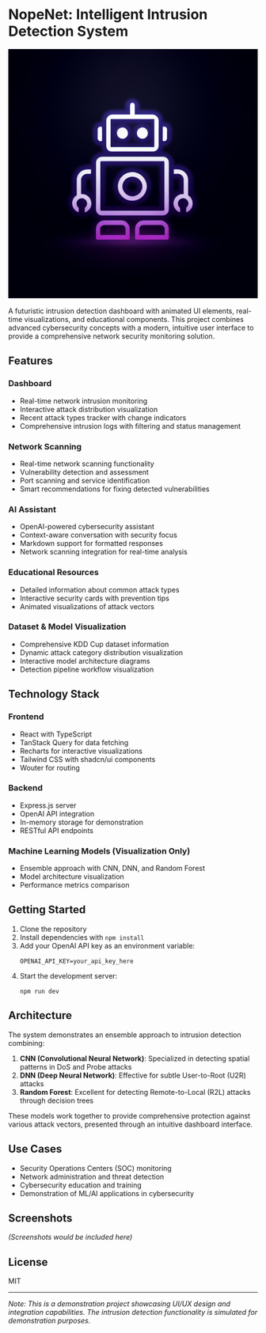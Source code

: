 # NopeNet: Intelligent Intrusion Detection System

![NopeNet](generated-icon.png)

A futuristic intrusion detection dashboard with animated UI elements, real-time visualizations, and educational components. This project combines advanced cybersecurity concepts with a modern, intuitive user interface to provide a comprehensive network security monitoring solution.

## Features

### Dashboard
- Real-time network intrusion monitoring
- Interactive attack distribution visualization
- Recent attack types tracker with change indicators
- Comprehensive intrusion logs with filtering and status management

### Network Scanning
- Real-time network scanning functionality
- Vulnerability detection and assessment
- Port scanning and service identification
- Smart recommendations for fixing detected vulnerabilities

### AI Assistant
- OpenAI-powered cybersecurity assistant
- Context-aware conversation with security focus
- Markdown support for formatted responses
- Network scanning integration for real-time analysis

### Educational Resources
- Detailed information about common attack types
- Interactive security cards with prevention tips
- Animated visualizations of attack vectors

### Dataset & Model Visualization
- Comprehensive KDD Cup dataset information
- Dynamic attack category distribution visualization
- Interactive model architecture diagrams
- Detection pipeline workflow visualization

## Technology Stack

### Frontend
- React with TypeScript
- TanStack Query for data fetching
- Recharts for interactive visualizations
- Tailwind CSS with shadcn/ui components
- Wouter for routing

### Backend
- Express.js server
- OpenAI API integration
- In-memory storage for demonstration
- RESTful API endpoints

### Machine Learning Models (Visualization Only)
- Ensemble approach with CNN, DNN, and Random Forest
- Model architecture visualization
- Performance metrics comparison

## Getting Started

1. Clone the repository
2. Install dependencies with `npm install`
3. Add your OpenAI API key as an environment variable:
   ```
   OPENAI_API_KEY=your_api_key_here
   ```
4. Start the development server:
   ```
   npm run dev
   ```

## Architecture

The system demonstrates an ensemble approach to intrusion detection combining:

1. **CNN (Convolutional Neural Network)**: Specialized in detecting spatial patterns in DoS and Probe attacks
2. **DNN (Deep Neural Network)**: Effective for subtle User-to-Root (U2R) attacks
3. **Random Forest**: Excellent for detecting Remote-to-Local (R2L) attacks through decision trees

These models work together to provide comprehensive protection against various attack vectors, presented through an intuitive dashboard interface.

## Use Cases

- Security Operations Centers (SOC) monitoring
- Network administration and threat detection
- Cybersecurity education and training
- Demonstration of ML/AI applications in cybersecurity

## Screenshots

*(Screenshots would be included here)*

## License

MIT

---

*Note: This is a demonstration project showcasing UI/UX design and integration capabilities. The intrusion detection functionality is simulated for demonstration purposes.*
